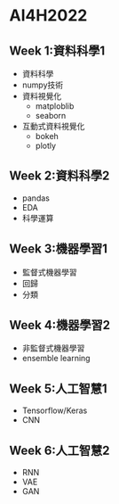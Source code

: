 # AI4H2022

## Week 1:資料科學1
- 資料科學
- numpy技術
- 資料視覺化
  - matploblib
  - seaborn
- 互動式資料視覺化
  - bokeh
  - plotly 

## Week 2:資料科學2
- pandas
- EDA
- 科學運算

## Week 3:機器學習1
- 監督式機器學習
- 回歸
- 分類
## Week 4:機器學習2
- 非監督式機器學習
- ensemble learning

## Week 5:人工智慧1
- Tensorflow/Keras
- CNN
## Week 6:人工智慧2
- RNN
- VAE
- GAN
